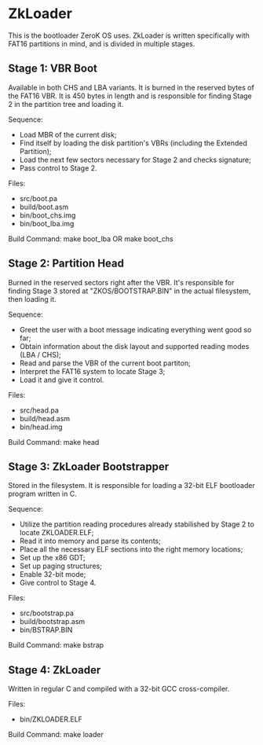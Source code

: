 # ZkLoader
This is the bootloader ZeroK OS uses. 
ZkLoader is written specifically with FAT16 partitions in mind, and
is divided in multiple stages.

## Stage 1: VBR Boot
Available in both CHS and LBA variants. It is burned in the reserved bytes
of the FAT16 VBR. It is 450 bytes in length and is responsible for
finding Stage 2 in the partition tree and loading it.

Sequence:
* Load MBR of the current disk;
* Find itself by loading the disk partition's VBRs (including the Extended Partition);
* Load the next few sectors necessary for Stage 2 and checks signature;
* Pass control to Stage 2.

Files:
- src/boot.pa
- build/boot.asm
- bin/boot_chs.img
- bin/boot_lba.img

Build Command: make boot_lba OR make boot_chs
 
## Stage 2: Partition Head
Burned in the reserved sectors right after the VBR.
It's responsible for finding Stage 3 stored at "ZKOS/BOOTSTRAP.BIN" in the actual filesystem, then loading it.

Sequence:
* Greet the user with a boot message indicating everything went good so far;
* Obtain information about the disk layout and supported reading modes (LBA / CHS);
* Read and parse the VBR of the current boot partiton;
* Interpret the FAT16 system to locate Stage 3;
* Load it and give it control.

Files:
- src/head.pa
- build/head.asm
- bin/head.img

Build Command: make head

## Stage 3: ZkLoader Bootstrapper
Stored in the filesystem. It is responsible for loading a 32-bit ELF bootloader program
written in C.

Sequence:
* Utilize the partition reading procedures already stabilished by Stage 2 to locate ZKLOADER.ELF;
* Read it into memory and parse its contents;
* Place all the necessary ELF sections into the right memory locations;
* Set up the x86 GDT;
* Set up paging structures;
* Enable 32-bit mode;
* Give control to Stage 4.

Files:
- src/bootstrap.pa
- build/bootstrap.asm
- bin/BSTRAP.BIN

Build Command: make bstrap

## Stage 4: ZkLoader
Written in regular C and compiled with a 32-bit GCC cross-compiler.

Files:
- bin/ZKLOADER.ELF

Build Command: make loader